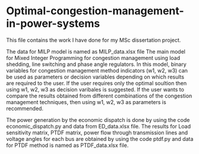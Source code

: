 # Optimal-congestion-management-in-power-systems

This file contains the work I have done for my MSc dissertation project.


The data for MILP model is named as MILP_data.xlsx file 
The main model for Mixed Integer Programming for congestion management using load shedding, line switching and phase angle regulators.
In this model, binary variables for congestion management method indicators (w1, w2, w3) can be used as parameters or decision variables depending on which results are required to the user.
If the user requires only the optimal soultion then using w1, w2, w3 as decision varibales is suggested.
If the user wants to compare the results obtained from different combinations of the congestion management techniques, then using w1, w2, w3 as parameters is recommended.


The power generation by the economic dispatch is done by using the code economic_dispatch.py and data from ED_data.xlsx file.
The results for Load sensitivity matrix, PTDF matrix, power flow through transmission lines and voltage angles for each bus are obtained by using the code ptdf.py and data for PTDF method is named as PTDF_data.xlsx file.


